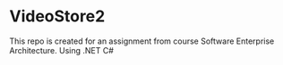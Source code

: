 VideoStore2
===========

This repo is created for an assignment from course Software Enterprise Architecture. Using .NET C#